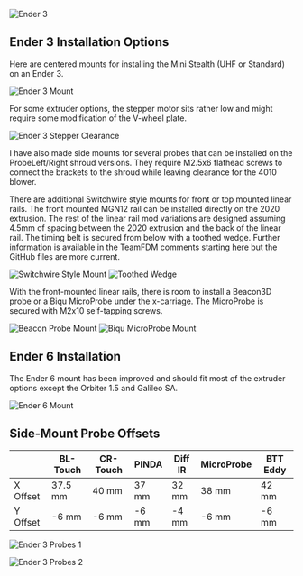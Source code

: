 ![Ender 3](Mini_Stealth_on_Ender_3.png)

## Ender 3 Installation Options

Here are centered mounts for installing the Mini Stealth (UHF or Standard) on an Ender 3. 

![Ender 3 Mount](https://www.teamfdm.com/uploads/monthly_2024_06/2024-06-05-181834_1515x651_scrot.png.3b1fc021b664d2912ac2eafe21e9a3c1.png)

For some extruder options, the stepper motor sits rather low and might require some modification of the V-wheel plate.

![Ender 3 Stepper Clearance](https://www.teamfdm.com/uploads/monthly_2024_06/20240605_224403.jpg.0af98d8d71a219dec749ac4d42a14bc5.jpg)

I have also made side mounts for several probes that can be installed on the ProbeLeft/Right shroud versions. They require M2.5x6 flathead screws to connect the brackets to the shroud while leaving clearance for the 4010 blower.

There are additional Switchwire style mounts for front or top mounted linear rails. The front mounted MGN12 rail can be installed directly on the 2020 extrusion. The rest of the linear rail mod variations are designed assuming 4.5mm of spacing between the 2020 extrusion and the back of the linear rail. The timing belt is secured from below with a toothed wedge. Further information is available in the TeamFDM comments starting [here](https://www.teamfdm.com/files/file/657-mini-stealth-mini-sherpa/?do=findComment&comment=1920&_rid=1756) but the GitHub files are more current.

![Switchwire Style Mount](Ender_3_Switchwire_Style_Mount.png)
![Toothed Wedge](Toothed_Wedge_Belt_Clamp.png)

With the front-mounted linear rails, there is room to install a Beacon3D probe or a Biqu MicroProbe under the x-carriage. The MicroProbe is secured with M2x10 self-tapping screws.

![Beacon Probe Mount](Beacon_Probe_Mount.png)
![Biqu MicroProbe Mount](Biqu_MicroProbe_Mount.png)

## Ender 6 Installation

The Ender 6 mount has been improved and should fit most of the extruder options except the Orbiter 1.5 and Galileo SA.

![Ender 6 Mount](Ender_6_Mounting_Adapter.png)

## Side-Mount Probe Offsets

|          | BL-Touch | CR-Touch | PINDA | Diff IR | MicroProbe | BTT Eddy |
| -------- | -------- | -------- | ----- | ------- | ---------- | -------- |
| X Offset | 37.5 mm  | 40 mm    | 37 mm | 32 mm   | 38 mm      | 42 mm    |
| Y Offset | -6 mm    | -6 mm    | -6 mm | -4 mm   | -6 mm      | -6 mm    |

![Ender 3 Probes 1](Ender_3_Probe_Options_1.png)

![Ender 3 Probes 2](Ender_3_Probe_Options_2.png)
